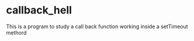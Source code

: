 # callback_hell
This is a program to study a call back function working inside a setTimeout methord

